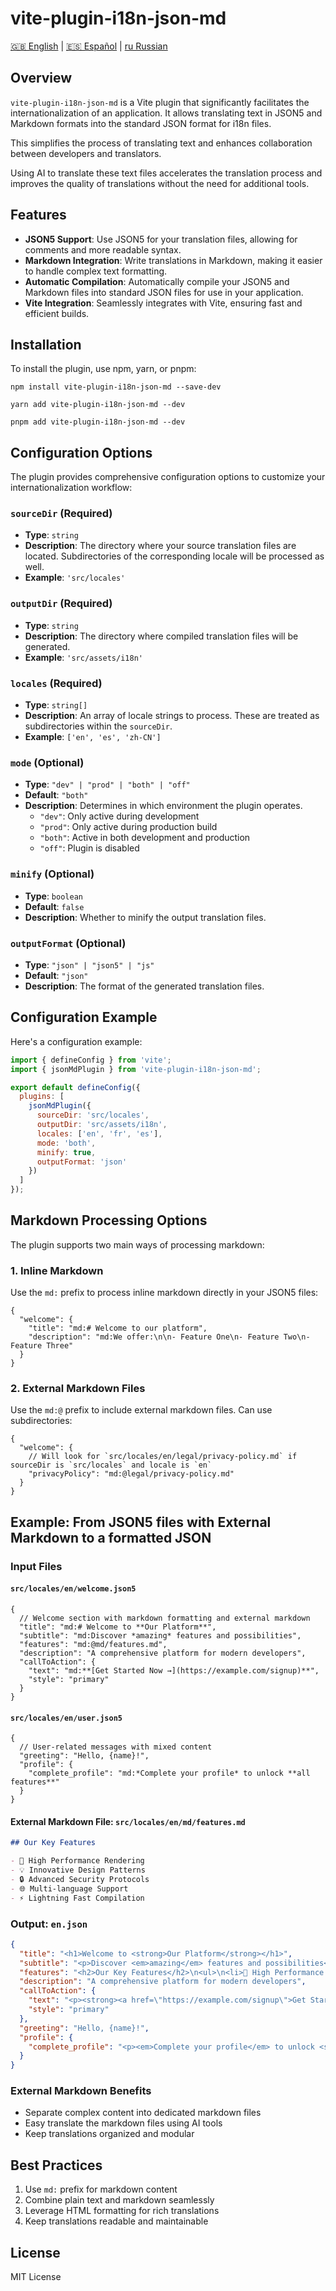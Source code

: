 # vite-plugin-i18n-json-md

[🇬🇧 English](README.md) | [🇪🇸 Español](README.es.md) | [ru Russian](README.ru.md)

## Overview

`vite-plugin-i18n-json-md` is a Vite plugin that significantly facilitates the internationalization of an application. It allows translating text in JSON5 and Markdown formats into the standard JSON format for i18n files.

This simplifies the process of translating text and enhances collaboration between developers and translators.

Using AI to translate these text files accelerates the translation process and improves the quality of translations without the need for additional tools.


## Features

- **JSON5 Support**: Use JSON5 for your translation files, allowing for comments and more readable syntax.
- **Markdown Integration**: Write translations in Markdown, making it easier to handle complex text formatting.
- **Automatic Compilation**: Automatically compile your JSON5 and Markdown files into standard JSON files for use in your application.
- **Vite Integration**: Seamlessly integrates with Vite, ensuring fast and efficient builds.

## Installation

To install the plugin, use npm, yarn, or pnpm:

```shell
npm install vite-plugin-i18n-json-md --save-dev
```

```shell
yarn add vite-plugin-i18n-json-md --dev
```

```shell
pnpm add vite-plugin-i18n-json-md --dev
```

## Configuration Options

The plugin provides comprehensive configuration options to customize your internationalization workflow:

### `sourceDir` (Required)
- **Type**: `string`
- **Description**: The directory where your source translation files are located. Subdirectories of the corresponding locale will be processed as well.
- **Example**: `'src/locales'`

### `outputDir` (Required)
- **Type**: `string`
- **Description**: The directory where compiled translation files will be generated.
- **Example**: `'src/assets/i18n'`

### `locales` (Required)
- **Type**: `string[]`
- **Description**: An array of locale strings to process. These are treated as subdirectories within the `sourceDir`.
- **Example**: `['en', 'es', 'zh-CN']`

### `mode` (Optional)
- **Type**: `"dev" | "prod" | "both" | "off"`
- **Default**: `"both"`
- **Description**: Determines in which environment the plugin operates.
  - `"dev"`: Only active during development
  - `"prod"`: Only active during production build
  - `"both"`: Active in both development and production
  - `"off"`: Plugin is disabled

### `minify` (Optional)
- **Type**: `boolean`
- **Default**: `false`
- **Description**: Whether to minify the output translation files.

### `outputFormat` (Optional)
- **Type**: `"json" | "json5" | "js"`
- **Default**: `"json"`
- **Description**: The format of the generated translation files.

## Configuration Example

Here's a configuration example:

```javascript
import { defineConfig } from 'vite';
import { jsonMdPlugin } from 'vite-plugin-i18n-json-md';

export default defineConfig({
  plugins: [
    jsonMdPlugin({
      sourceDir: 'src/locales',
      outputDir: 'src/assets/i18n',
      locales: ['en', 'fr', 'es'],
      mode: 'both',
      minify: true,
      outputFormat: 'json'
    })
  ]
});
```

## Markdown Processing Options

The plugin supports two main ways of processing markdown:

### 1. Inline Markdown

Use the `md:` prefix to process inline markdown directly in your JSON5 files:

```json5
{
  "welcome": {
    "title": "md:# Welcome to our platform",
    "description": "md:We offer:\n\n- Feature One\n- Feature Two\n- Feature Three"
  }
}
```

### 2. External Markdown Files

Use the `md:@` prefix to include external markdown files. Can use subdirectories:

```json5
{
  "welcome": {
    // Will look for `src/locales/en/legal/privacy-policy.md` if sourceDir is `src/locales` and locale is `en`
    "privacyPolicy": "md:@legal/privacy-policy.md"
  }
}
```

## Example: From JSON5 files with External Markdown to a formatted JSON

### Input Files

#### `src/locales/en/welcome.json5`
```json5
{
  // Welcome section with markdown formatting and external markdown
  "title": "md:# Welcome to **Our Platform**",
  "subtitle": "md:Discover *amazing* features and possibilities",
  "features": "md:@md/features.md",
  "description": "A comprehensive platform for modern developers",
  "callToAction": {
    "text": "md:**[Get Started Now →](https://example.com/signup)**",
    "style": "primary"
  }
}
```

#### `src/locales/en/user.json5`
```json5
{
  // User-related messages with mixed content
  "greeting": "Hello, {name}!",
  "profile": {
    "complete_profile": "md:*Complete your profile* to unlock **all features**"
  }
}
```

#### External Markdown File: `src/locales/en/md/features.md`
```markdown
## Our Key Features

- 🚀 High Performance Rendering
- 💡 Innovative Design Patterns
- 🔒 Advanced Security Protocols
- 🌐 Multi-language Support
- ⚡ Lightning Fast Compilation
```

### Output: `en.json`
```json
{
  "title": "<h1>Welcome to <strong>Our Platform</strong></h1>",
  "subtitle": "<p>Discover <em>amazing</em> features and possibilities</p>",
  "features": "<h2>Our Key Features</h2>\n<ul>\n<li>🚀 High Performance Rendering</li>\n<li>💡 Innovative Design Patterns</li>\n<li>🔒 Advanced Security Protocols</li>\n<li>🌐 Multi-language Support</li>\n<li>⚡ Lightning Fast Compilation</li>\n</ul>",
  "description": "A comprehensive platform for modern developers",
  "callToAction": {
    "text": "<p><strong><a href=\"https://example.com/signup\">Get Started Now →</a></strong></p>",
    "style": "primary"
  },
  "greeting": "Hello, {name}!",
  "profile": {
    "complete_profile": "<p><em>Complete your profile</em> to unlock <strong>all features</strong></p>"
  }
}
```

### External Markdown Benefits
- Separate complex content into dedicated markdown files
- Easy translate the markdown files using AI tools
- Keep translations organized and modular

## Best Practices

1. Use `md:` prefix for markdown content
2. Combine plain text and markdown seamlessly
3. Leverage HTML formatting for rich translations
4. Keep translations readable and maintainable


## License

MIT License
